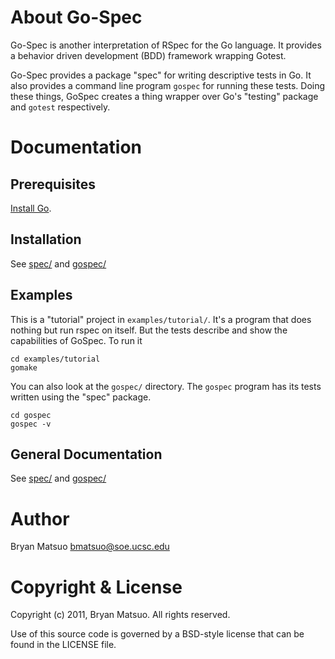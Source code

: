About Go-Spec
=============

Go-Spec is another interpretation of RSpec for the Go language. It provides
a behavior driven development (BDD) framework wrapping Gotest.

Go-Spec provides a package "spec" for writing descriptive tests in Go. It also
provides a command line program `gospec` for running these tests. Doing these
things, GoSpec creates a thing wrapper over Go's "testing" package and `gotest`
respectively.

Documentation
=============

Prerequisites
-------------

[Install Go](http://golang.org/). 

Installation
-------------

See [spec/](https://github.com/bmatsuo/go-spec/tree/master/spec#readme)
and [gospec/](https://github.com/bmatsuo/go-spec/tree/master/gospec#readme)

Examples
--------

This is a "tutorial" project in `examples/tutorial/`. It's a program that does
nothing but run rspec on itself. But the tests describe and show the
capabilities of GoSpec. To run it

    cd examples/tutorial
    gomake

You can also look at the `gospec/` directory. The `gospec` program has its
tests written using the "spec" package.

    cd gospec
    gospec -v


General Documentation
---------------------

See [spec/](https://github.com/bmatsuo/go-spec/tree/master/spec#readme)
and [gospec/](https://github.com/bmatsuo/go-spec/tree/master/gospec#readme)

Author
======

Bryan Matsuo <bmatsuo@soe.ucsc.edu>

Copyright & License
===================

Copyright (c) 2011, Bryan Matsuo.
All rights reserved.

Use of this source code is governed by a BSD-style license that can be
found in the LICENSE file.
